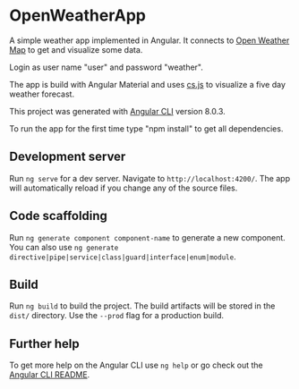 # OpenWeatherApp

A simple weather app implemented in Angular. It connects to [Open Weather Map](https://openweathermap.org/) to get and visualize some data.

Login as user name "user" and password "weather".

The app is build with Angular Material and uses [cs.js](https://c3js.org) to visualize a five day weather forecast.

This project was generated with [Angular CLI](https://github.com/angular/angular-cli) version 8.0.3.

To run the app for the first time type "npm install" to get all dependencies.

## Development server

Run `ng serve` for a dev server. Navigate to `http://localhost:4200/`. The app will automatically reload if you change any of the source files.

## Code scaffolding

Run `ng generate component component-name` to generate a new component. You can also use `ng generate directive|pipe|service|class|guard|interface|enum|module`.

## Build

Run `ng build` to build the project. The build artifacts will be stored in the `dist/` directory. Use the `--prod` flag for a production build.

## Further help

To get more help on the Angular CLI use `ng help` or go check out the [Angular CLI README](https://github.com/angular/angular-cli/blob/master/README.md).
